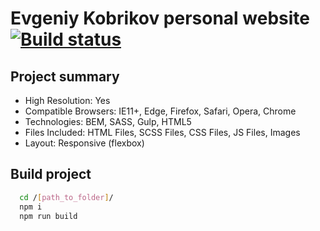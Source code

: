 # Evgeniy Kobrikov personal website [![Build status][travis-image]][travis-url]

## Project summary
* High Resolution: Yes
* Compatible Browsers: IE11+, Edge, Firefox, Safari, Opera, Chrome
* Technologies: BEM, SASS, Gulp, HTML5
* Files Included: HTML Files, SCSS Files, CSS Files, JS Files, Images
* Layout: Responsive (flexbox)

## Build project
```bash
  cd /[path_to_folder]/
  npm i
  npm run build
```

[travis-image]: https://travis-ci.org/kobrikov/kobrikov.svg?branch=master
[travis-url]: https://travis-ci.org/kobrikov/kobrikov
